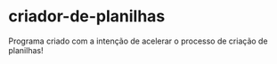# criador-de-planilhas
Programa criado com a intenção de acelerar o processo de criação de planilhas!
